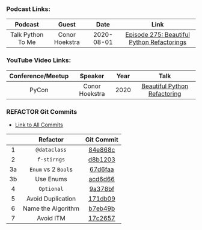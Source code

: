 ### Podcast Links:
|      Podcast      |     Guest      |    Date    |                                                          Link                                                          |
| :---------------: | :------------: | :--------: | :--------------------------------------------------------------------------------------------------------------------: |
| Talk Python To Me | Conor Hoekstra | 2020-08-01 | [Episode 275: Beautiful Python Refactorings](https://talkpython.fm/episodes/show/275/beautiful-pythonic-refactorings ) |

### YouTube Video Links:
| Conference/Meetup |    Speaker     | Year  |                             Talk                             |
| :---------------: | :------------: | :---: | :----------------------------------------------------------: |
|       PyCon       | Conor Hoekstra | 2020  | [Beautiful Python Refactoring](https://youtu.be/W-lZttZhsUY) |

### REFACTOR Git Commits

* [Link to All Commits](https://github.com/codereport/scrabble/commits)

|       |      Refactor       |                                            Git Commit                                             |
| :---: | :-----------------: | :-----------------------------------------------------------------------------------------------: |
|   1   |    `@dataclass`     | [84e868c](https://github.com/codereport/scrabble/commit/84e868c7e8421d5d8d423eee08c636bc591497dd) |
|   2   |     `f-stirngs`     | [d8b1203](https://github.com/codereport/scrabble/commit/d8b12030bdcccd3af39c59cc6c696c87a23fbc1b) |
|  3a   | `Enum` vs 2 `Bool`s | [67d6faa](https://github.com/codereport/scrabble/commit/67d6faac7a461f7fa49a10e88b9315a1562bc2ab) |
|  3b   |      Use Enums      | [acd6d66](https://github.com/codereport/scrabble/commit/acd6d66c6e54475c9768d91eaaf87a3f5c6a59bb) |
|   4   |     `Optional`      | [9a378bf](https://github.com/codereport/scrabble/commit/9a378bf75642f6f3fc204ca219e0a26ca39d17eb) |
|   5   |  Avoid Duplication  | [171db09](https://github.com/codereport/scrabble/commit/171db0901edf23d7403cccfe9622beb2659bf472) |
|   6   | Name the Algorithm  | [b7eb49b](https://github.com/codereport/scrabble/commit/b7eb49b83ca3257b030646f17f15f291858f55bc) |
|   7   |      Avoid ITM      | [17c2657](https://github.com/codereport/scrabble/commit/17c26575a8723fd4094f4c3b00dd5d0b2d868775) |